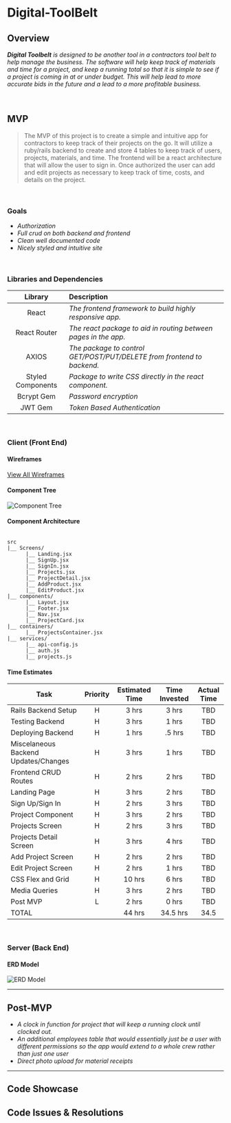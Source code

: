 # Digital-ToolBelt

## Overview

_**Digital Toolbelt** is designed to be another tool in a contractors tool belt to help manage the business.
The software will help keep track of materials and time for a project, and keep a running total so that it is
simple to see if a project is coming in at or under budget. This will help lead to more accurate bids in the future and a lead to a more profitable business._


<br>

## MVP

> The MVP of this project is to create a simple and intuitive app for contractors to keep track of their projects on the go. It will utilize a ruby/rails backend to create and store 4 tables to keep track of users, projects, materials, and time. The frontend will be a react architecture that will allow the user to sign in. Once authorized the user can add and edit projects as necessary to keep track of time, costs, and details on the project. 

<br>

### Goals

- _Authorization_
- _Full crud on both backend and frontend_
- _Clean well documented code_
- _Nicely styled and intuitive site_

<br>

### Libraries and Dependencies



|     Library      | Description                                |
| :--------------: | :----------------------------------------- |
|      React       | _The frontend framework to build highly responsive app._ |
|   React Router   | _The react package to aid in routing between pages in the app._ |
|     AXIOS        | _The package to control GET/POST/PUT/DELETE from frontend to backend._ |
| Styled Components| _Package to write CSS directly in the react component._ |
|    Bcrypt Gem    | _Password encryption_ |
|    JWT Gem       |_Token Based Authentication_|

<br>

### Client (Front End)

#### Wireframes

[View All Wireframes](https://whimsical.com/UE2dxyXNXDkEiFdeztQ7pf)

#### Component Tree

![Component Tree ](https://i.imgur.com/TwvqQm5.png)

#### Component Architecture


``` structure

src
|__ Screens/
      |__ Landing.jsx
      |__ SignUp.jsx
      |__ SignIn.jsx
      |__ Projects.jsx
      |__ ProjectDetail.jsx
      |__ AddProduct.jsx
      |__ EditProduct.jsx
|__ components/
      |__ Layout.jsx
      |__ Footer.jsx
      |__ Nav.jsx
      |__ ProjectCard.jsx
|__ containers/
      |__ ProjectsContainer.jsx
|__ services/
      |__ api-config.js
      |__ auth.js
      |__ projects.js

```

#### Time Estimates


| Task                | Priority | Estimated Time | Time Invested | Actual Time | 
| ------------------- | :------: | :------------: | :-----------: | :---------: |
| Rails Backend Setup |    H     |     3 hrs      |     3 hrs     |    TBD      |
| Testing Backend     |    H     |     3 hrs      |     1 hrs     |     TBD     |
| Deploying Backend   |    H     |     1 hrs      |     .5 hrs     |     TBD     |
| Miscelaneous Backend Updates/Changes |    H     |     3 hrs      |     1 hrs     |     TBD     |
| Frontend CRUD Routes |    H     |     2 hrs      |     2 hrs     |     TBD     |
| Landing Page         |    H     |     3 hrs      |     2 hrs     |     TBD     |
| Sign Up/Sign In      |    H     |     2 hrs      |     3 hrs     |     TBD     |
| Project Component    |    H     |     3 hrs      |     2 hrs     |     TBD     |
| Projects Screen    |    H     |     2 hrs      |     3 hrs     |     TBD     |
| Projects Detail Screen    |    H     |     3 hrs      |     4 hrs     |     TBD     |
| Add Project Screen    |    H     |     2 hrs      |     2 hrs     |     TBD     |
| Edit Project Screen    |    H     |     2 hrs      |     1 hrs     |     TBD     |
| CSS Flex and Grid |    H     |     10 hrs      |     6 hrs     |     TBD     |
| Media Queries    |    H     |     3 hrs      |     2 hrs     |     TBD     |
| Post MVP    |    L     |     2 hrs      |     0 hrs     |     TBD     |
| TOTAL               |          |     44 hrs      |     34.5 hrs     |     34.5    |

<br>

### Server (Back End)

#### ERD Model

![ERD Model](https://i.imgur.com/byLg7YN.png)
<br>

***

## Post-MVP

- _A clock in function for project that will keep a running clock until clocked out._
- _An additional employees table that would essentially just be a user with different permissions so the app would extend to a whole crew rather than just one user_
- _Direct photo upload for material receipts_

***

## Code Showcase

## Code Issues & Resolutions


